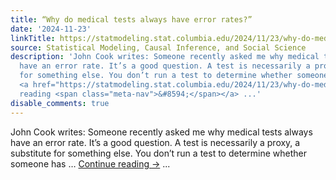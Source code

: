 ```yaml
---
title: “Why do medical tests always have error rates?”
date: '2024-11-23'
linkTitle: https://statmodeling.stat.columbia.edu/2024/11/23/why-do-medical-tests-always-have-error-rates/
source: Statistical Modeling, Causal Inference, and Social Science
description: 'John Cook writes: Someone recently asked me why medical tests always
  have an error rate. It’s a good question. A test is necessarily a proxy, a substitute
  for something else. You don’t run a test to determine whether someone has &#8230;
  <a href="https://statmodeling.stat.columbia.edu/2024/11/23/why-do-medical-tests-always-have-error-rates/">Continue
  reading <span class="meta-nav">&#8594;</span></a> ...'
disable_comments: true
---
```

John Cook writes: Someone recently asked me why medical tests always have an error rate. It’s a good question. A test is necessarily a proxy, a substitute for something else. You don’t run a test to determine whether someone has &#8230; <a href="https://statmodeling.stat.columbia.edu/2024/11/23/why-do-medical-tests-always-have-error-rates/">Continue reading <span class="meta-nav">&#8594;</span></a> ...